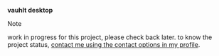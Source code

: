 **vauhlt desktop**

> [!note]
> work in progress for this project, please check back later. to know the project status, [contact me using the contact options in my profile](https://github.com/shannonfonseka).
